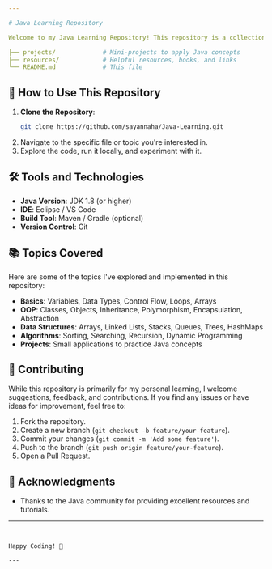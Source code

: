 ```yaml
---

# Java Learning Repository

Welcome to my Java Learning Repository! This repository is a collection of my journey in learning Java programming. Here, I document my progress, projects, and experiments as I explore the world of Java.

├── projects/             # Mini-projects to apply Java concepts
├── resources/            # Helpful resources, books, and links
└── README.md             # This file
```

## 🚀 How to Use This Repository

1. **Clone the Repository**:
   ```bash
   git clone https://github.com/sayannaha/Java-Learning.git
   ```
2. Navigate to the specific file or topic you're interested in.
3. Explore the code, run it locally, and experiment with it.

## 🛠️ Tools and Technologies

- **Java Version**: JDK 1.8 (or higher)
- **IDE**: Eclipse / VS Code
- **Build Tool**: Maven / Gradle (optional)
- **Version Control**: Git

## 📚 Topics Covered

Here are some of the topics I've explored and implemented in this repository:

- **Basics**: Variables, Data Types, Control Flow, Loops, Arrays
- **OOP**: Classes, Objects, Inheritance, Polymorphism, Encapsulation, Abstraction
- **Data Structures**: Arrays, Linked Lists, Stacks, Queues, Trees, HashMaps
- **Algorithms**: Sorting, Searching, Recursion, Dynamic Programming
- **Projects**: Small applications to practice Java concepts

## 🤝 Contributing

While this repository is primarily for my personal learning, I welcome suggestions, feedback, and contributions. If you find any issues or have ideas for improvement, feel free to:

1. Fork the repository.
2. Create a new branch (`git checkout -b feature/your-feature`).
3. Commit your changes (`git commit -m 'Add some feature'`).
4. Push to the branch (`git push origin feature/your-feature`).
5. Open a Pull Request.

## 🙏 Acknowledgments

- Thanks to the Java community for providing excellent resources and tutorials.

---
```


Happy Coding! 🚀

---
